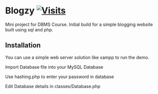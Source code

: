 # Blogzy [![Visits](https://badges.pufler.dev/visits/sahilsarin390/18CSC303J-DBMS-Project)](https://badges.pufler.dev)

Mini project for DBMS Course.
Initial build for a simple blogging website built using sql and php.

## Installation
You can use a simple web server solution like xampp to run the demo.

Import Database file into your MySQL Database

Use hashing.php to enter your password in database

Edit Database details in classes/Database.php
